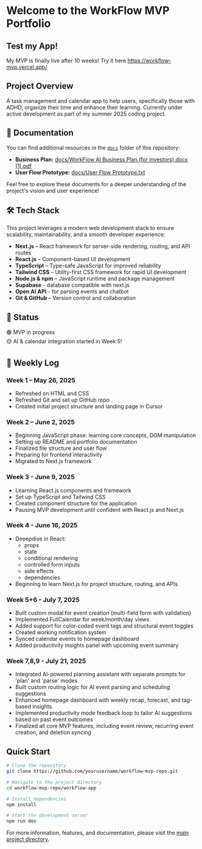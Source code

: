 # Welcome to the WorkFlow MVP Portfolio

## Test my App!
My MVP is finally live after 10 weeks!
Try it here https://workflow-mvp.vercel.app/

## Project Overview
A task management and calendar app to help users, specifically those with ADHD, organize their time and enhance their learning. Currently under active development as part of my summer 2025 coding project.

## 📂 Documentation

You can find additional resources in the [`docs`](./docs) folder of this repository:

- **Business Plan:** [docs/WorkFlow AI Business Plan (for investors).docx (1).pdf](./docs/WorkFlow%20AI%20Business%20Plan%20(for%20investors).docx%20(1).pdf)
- **User Flow Prototype:** [docs/User Flow Prototype.txt](./docs/User%20Flow%20Prototype.txt)

Feel free to explore these documents for a deeper understanding of the project's vision and user experience!

## 🛠️ Tech Stack

This project leverages a modern web development stack to ensure scalability, maintainability, and a smooth developer experience:

- **Next.js** – React framework for server-side rendering, routing, and API routes
- **React.js** – Component-based UI development
- **TypeScript** – Type-safe JavaScript for improved reliability
- **Tailwind CSS** – Utility-first CSS framework for rapid UI development
- **Node.js & npm** – JavaScript runtime and package management
- **Supabase** - database compatible with next.js
- **Open AI API** - for parsing events and chatbot
- **Git & GitHub** – Version control and collaboration


## 🧪 Status
🟢 MVP in progress  
🟡 AI & calendar integration started in Week 5!

## 📅 Weekly Log

### Week 1 – May 26, 2025
- Refreshed on HTML and CSS 
- Refreshed Git and set up GitHub repo
- Created initial project structure and landing page in Cursor 

### Week 2 – June 2, 2025
- Beginning JavaScript phase: learning core concepts, DOM manipulation
- Setting up README and portfolio documentation
- Finalized file structure and user flow
- Preparing for frontend interactivity
- Migrated to Next.js framework

### Week 3 - June 9, 2025
- Learning React.js components and framework
- Set up TypeScript and Tailwind CSS
- Created component structure for the application
- Pausing MVP development until confident with React.js and Next.js

### Week 4 - June 16, 2025
- Deeepdive in React:
  - props
  - state
  - conditional rendering
  - controlled form inputs
  - side effects
  - dependencies
- Beginning to learn Next.js for project structure, routing, and APIs

### Week 5+6 - July 7, 2025
- Built custom modal for event creation (multi-field form with validation)
- Implemented FullCalendar for week/month/day views
- Added support for color-coded event tags and structural event toggles
- Created working notification system 
- Synced calendar events to homepage dashboard
- Added productivity insights panel with upcoming event summary

### Week 7,8,9 - July 21, 2025
- Integrated AI-powered planning assistant with separate prompts for 'plan' and 'parse' modes
- Built custom routing logic for AI event parsing and scheduling suggestions
- Enhanced homepage dashboard with weekly recap, forecast, and tag-based insights
- Implemented productivity mode feedback loop to tailor AI suggestions based on past event outcomes
- Finalized all core MVP features, including event review, recurring event creation, and deletion syncing

## Quick Start
```bash
# Clone the repository
git clone https://github.com/yourusername/workflow-mvp-repo.git

# Navigate to the project directory
cd workflow-mvp-repo/workflow-app

# Install dependencies
npm install

# Start the development server
npm run dev
```

For more information, features, and documentation, please visit the [main project directory](workflow-app). 
